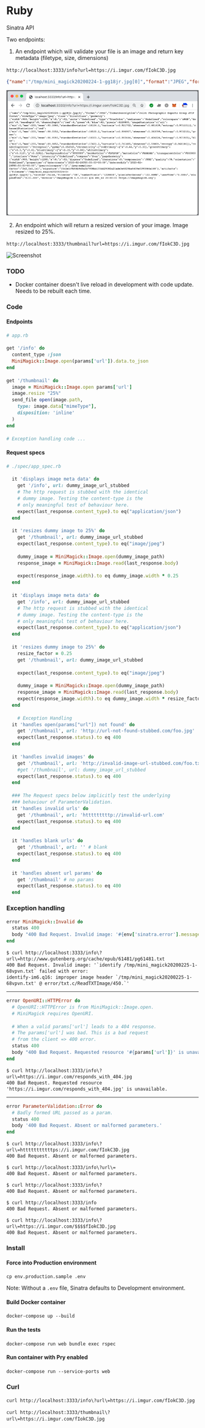 # Ruby

Sinatra API

Two endpoints:

1. An endpoint which will validate your file is an image and return key metadata (filetype, size, dimensions)

```http://localhost:3333/info?url=https://i.imgur.com/fIokC3D.jpg```

```json
{"name":"/tmp/mini_magick20200224-1-gg18jr.jpg[0]","format":"JPEG","formatDescription":"Joint Photographic Experts Group JFIF format","mimeType":"image/jpeg","class":"DirectClass","geometry":{"width":960,"height":1280,"x":0,"y":0},"units":"Undefined","type":"TrueColor","endianess":"Undefined","colorspace":"sRGB","depth":8,"baseDepth":8,"channelDepth":{"red":8,"green":8,"blue":8},"pixels":1228800,"imageStatistics":{"all":{"min":0,"max":255,"mean":95.1666,"standardDeviation":18154.1,"kurtosis":-0.921702,"skewness":0.461639,"entropy":0.971101}},"channelStatistics":{"red":{"min":0,"max":255,"mean":98.5552,"standardDeviation":18530.2,"kurtosis":-0.996907,"skewness":0.383799,"entropy":0.973213},"green":{"min":0,"max":255,"mean":96.9593,"standardDeviation":18331.1,"kurtosis":-0.983644,"skewness":0.406026,"entropy":0.971905},"blue":{"min":0,"max":255,"mean":89.9852,"standardDeviation":17601.2,"kurtosis":-0.741485,"skewness":0.59809,"entropy":0.968186}},"renderingIntent":"Perceptual","gamma":0.454545,"chromaticity":{"redPrimary":{"x":0.64,"y":0.33},"greenPrimary":{"x":0.3,"y":0.6},"bluePrimary":{"x":0.15,"y":0.06},"whitePrimary":{"x":0.3127,"y":0.329}},"backgroundColor":"#FFFFFF","borderColor":"#DFDFDF","matteColor":"#BDBDBD","transparentColor":"#000000","interlace":"None","intensity":"Undefined","compose":"Over","pageGeometry":{"width":960,"height":1280,"x":0,"y":0},"dispose":"Undefined","iterations":0,"compression":"JPEG","quality":78,"orientation":"Undefined","properties":{"date:create":"2020-02-24T05:55:03+00:00","date:modify":"2020-02-24T05:55:03+00:00","jpeg:colorspace":"2","jpeg:sampling-factor":"2x2,1x1,1x1","signature":"15c2e1c9b64b9d1a3b7908bb155dd29382a21ade3e4f29ba6409e0395044a140"},"artifacts":{"filename":"/tmp/mini_magick20200224-1-gg18jr.jpg[0]"},"tainted":false,"filesize":"0B","numberPixels":"1228800","pixelsPerSecond":"122.88MB","userTime":"0.000u","elapsedTime":"0:01.009","version":"ImageMagick 6.9.10-23 Q16 x86_64 20190101 https://imagemagick.org"}
```

![Screenshot](./spec/fixtures/endpoint_info.png)

2. An endpoint which will return a resized version of your image. Image resized to 25%.

```http://localhost:3333/thumbnail?url=https://i.imgur.com/fIokC3D.jpg```

![Screenshot](./spec/fixtures/endpoint_thumbnail.png)

### TODO

* Docker container doesn't live reload in development with code update. Needs to be rebuilt each time.

### Code

#### Endpoints

```ruby 
# app.rb

get '/info' do
  content_type :json
  MiniMagick::Image.open(params['url']).data.to_json
end

get '/thumbnail' do
  image = MiniMagick::Image.open params['url']
  image.resize "25%"
  send_file open(image.path,
    type: image.data["mimeType"],
    disposition: 'inline'
  )
end

# Exception handling code ...

```

#### Request specs

```ruby
# ./spec/app_spec.rb

  it 'displays image meta data' do
    get '/info', url: dummy_image_url_stubbed
    # The http request is stubbed with the identical
    # dummy image. Testing the content-type is the
    # only meaningful test of behaviour here.
    expect(last_response.content_type).to eq("application/json")
  end

  it 'resizes dummy image to 25%' do
    get '/thumbnail', url: dummy_image_url_stubbed
    expect(last_response.content_type).to eq("image/jpeg")

    dummy_image = MiniMagick::Image.open(dummy_image_path)
    response_image = MiniMagick::Image.read(last_response.body)

    expect(response_image.width).to eq dummy_image.width * 0.25
  end
	
  it 'displays image meta data' do
    get '/info', url: dummy_image_url_stubbed
    # The http request is stubbed with the identical
    # dummy image. Testing the content-type is the
    # only meaningful test of behaviour here.
    expect(last_response.content_type).to eq("application/json")
  end

  it 'resizes dummy image to 25%' do
    resize_factor = 0.25
    get '/thumbnail', url: dummy_image_url_stubbed

    expect(last_response.content_type).to eq("image/jpeg")

    dummy_image = MiniMagick::Image.open(dummy_image_path)
    response_image = MiniMagick::Image.read(last_response.body)
    expect(response_image.width).to eq dummy_image.width * resize_factor
  end

	# Exception Handling
  it 'handles open(params["url"]) not found' do
    get '/thumbnail', url: 'http://url-not-found-stubbed.com/foo.jpg'
    expect(last_response.status).to eq 400
  end

  it 'handles invalid images' do
    get '/thumbnail', url: 'http://invalid-image-url-stubbed.com/foo.txt'
    #get '/thumbnail', url: dummy_image_url_stubbed
    expect(last_response.status).to eq 400
  end

  ### The Request specs below implicitly test the underlying
  ### behaviour of ParameterValidation.
  it 'handles invalid urls' do
    get '/thumbnail', url: 'htttttttttp://invalid-url.com'
    expect(last_response.status).to eq 400
  end

  it 'handles blank urls' do
    get '/thumbnail', url: '' # blank
    expect(last_response.status).to eq 400
  end

  it 'handles absent url params' do
    get '/thumbnail' # no params
    expect(last_response.status).to eq 400
  end	
```

### Exception handling

```ruby
error MiniMagick::Invalid do
  status 400
  body "400 Bad Request. Invalid image: '#{env['sinatra.error'].message}'"
end
```

```
$ curl http://localhost:3333/info\?url\=http://www.gutenberg.org/cache/epub/61481/pg61481.txt
400 Bad Request. Invalid image: '`identify /tmp/mini_magick20200225-1-68vpvn.txt` failed with error:
identify-im6.q16: improper image header `/tmp/mini_magick20200225-1-68vpvn.txt' @ error/txt.c/ReadTXTImage/450.`'
```

---

```ruby
error OpenURI::HTTPError do
  # OpenURI::HTTPError is from MiniMagick::Image.open.
  # MiniMagick requires OpenURI.

  # When a valid params['url'] leads to a 404 response.
  # The params['url'] was bad. This is a bad request
  # from the client => 400 error.
  status 400
  body "400 Bad Request. Requested resource '#{params['url']}' is unavailable."
end
```

```
$ curl http://localhost:3333/info\?url\=https://i.imgur.com/responds_with_404.jpg
400 Bad Request. Requested resource 'https://i.imgur.com/responds_with_404.jpg' is unavailable.
```

---

```ruby
error ParameterValidation::Error do
  # Badly formed URL passed as a param.
  status 400
  body '400 Bad Request. Absent or malformed parameters.'
end
```

```
$ curl http://localhost:3333/info\?url\=htttttttttttps://i.imgur.com/fIokC3D.jpg
400 Bad Request. Absent or malformed parameters.
```

```
$ curl http://localhost:3333/info\?url\=
400 Bad Request. Absent or malformed parameters.
```

```
$ curl http://localhost:3333/info\?
400 Bad Request. Absent or malformed parameters.
```

```
$ curl http://localhost:3333/info
400 Bad Request. Absent or malformed parameters.
```

```
$ curl http://localhost:3333/info\?url\=https://i.imgur.com/$$$$fIokC3D.jpg
400 Bad Request. Absent or malformed parameters.
```

### Install

#### Force into Production environment
```cp env.production.sample .env```

Note: Without a `.env` file, Sinatra defaults to Development environment.

#### Build Docker container
```docker-compose up --build```

#### Run the tests
```docker-compose run web bundle exec rspec```

#### Run container with Pry enabled
```docker-compose run --service-ports web```

### Curl

```curl http://localhost:3333/info\?url\=https://i.imgur.com/fIokC3D.jpg```

```curl http://localhost:3333/thumbnail\?url\=https://i.imgur.com/fIokC3D.jpg```

